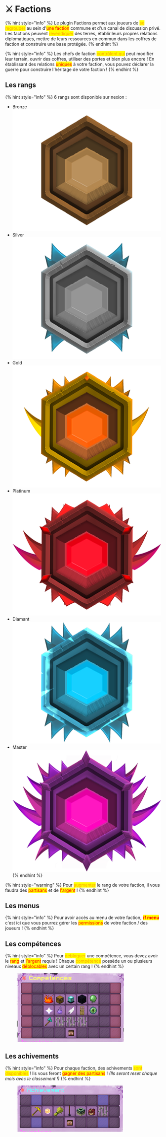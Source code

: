 # ⚔ Factions

{% hint style="info" %}
Le plugin Factions permet aux joueurs de <mark style="color:orange;">se regrouper</mark> au sein d'<mark style="color:red;">une faction</mark> commune et d'un canal de discussion privé. \
Les factions peuvent <mark style="color:orange;">revendiquer</mark> des terres, établir leurs propres relations diplomatiques, mettre de leurs ressources en commun dans les coffres de faction et construire une base protégée.
{% endhint %}

{% hint style="info" %}
Les chefs de faction <mark style="color:orange;">contrôlent qui</mark> peut modifier leur terrain, ouvrir des coffres, utiliser des portes et bien plus encore ! En établissant des relations <mark style="color:red;">uniques</mark> à votre faction, vous pouvez déclarer la guerre pour construire l'héritage de votre faction !
{% endhint %}

## Les rangs

{% hint style="info" %}
6 rangs sont disponible sur nexion :&#x20;

* Bronze  <img src="../.gitbook/assets/faction_ranking_bronze.png" alt="" data-size="line">
* Silver  <img src="../.gitbook/assets/faction_ranking_silver.png" alt="" data-size="line">
* Gold  <img src="../.gitbook/assets/faction_ranking_gold.png" alt="" data-size="line">
* Platinum  <img src="../.gitbook/assets/faction_ranking_platinum.png" alt="" data-size="line">
* Diamant  <img src="../.gitbook/assets/faction_ranking_diamond.png" alt="" data-size="line">
* Master  <img src="../.gitbook/assets/faction_ranking_master.png" alt="" data-size="line">
{% endhint %}

{% hint style="warning" %}
Pour <mark style="color:orange;">augmenter</mark> le rang de votre faction, il vous faudra des <mark style="color:red;">partisans</mark> et de <mark style="color:red;">l'argent</mark> !&#x20;
{% endhint %}

## Les menus

{% hint style="info" %}
Pour avoir accès au menu de votre faction, <mark style="color:red;">**/f menu**</mark> c'est ici que vous pourrez gérer les <mark style="color:red;">permissions</mark> de votre faction / des joueurs !
{% endhint %}

## Les compétences

{% hint style="info" %}
Pour <mark style="color:orange;">débloquer</mark> une compétence, vous devez avoir le <mark style="color:red;">rang</mark> et <mark style="color:red;">l'argent</mark> requis ! Chaque <mark style="color:orange;">compétence</mark> possède un ou plusieurs niveaux <mark style="color:red;">déblocables</mark> avec un certain rang !
{% endhint %}

<figure><img src="../.gitbook/assets/image (71).png" alt=""><figcaption></figcaption></figure>

## Les achivements&#x20;

{% hint style="info" %}
Pour chaque faction, des achivements <mark style="color:orange;">sont disponibles</mark> ! Ils vous feront <mark style="color:red;">gagner des partisans</mark> ! _(Ils seront reset chaque mois avec le classement !)_&#x20;
{% endhint %}

<figure><img src="../.gitbook/assets/image (53).png" alt=""><figcaption></figcaption></figure>
